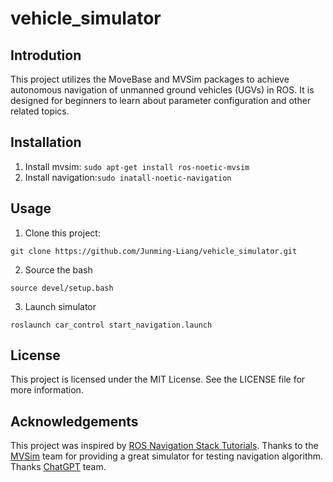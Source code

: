 # vehicle_simulator
## Introdution
This project utilizes the MoveBase and MVSim packages to achieve autonomous navigation of unmanned ground vehicles (UGVs) in ROS. It is designed for beginners to learn about parameter configuration and other related topics.
## Installation
1. Install mvsim: ```sudo apt-get install ros-noetic-mvsim```
2. Install navigation:```sudo inatall-noetic-navigation```
## Usage

   1. Clone this project:
   
   ```git clone https://github.com/Junming-Liang/vehicle_simulator.git```

   2. Source the bash
   
   ```source devel/setup.bash```

   3. Launch simulator
   
   ```roslaunch car_control start_navigation.launch```

## License
This project is licensed under the MIT License. See the LICENSE file for more information.

## Acknowledgements
This project was inspired by [ROS Navigation Stack Tutorials](http://wiki.ros.org/navigation).
Thanks to the [MVSim](https://github.com/MRPT/mvsim) team for providing a great simulator for testing navigation algorithm. Thanks [ChatGPT](https://chat.openai.com/chat) team.